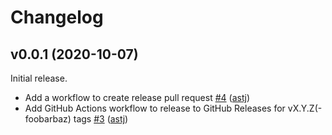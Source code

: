 # Changelog

## v0.0.1 (2020-10-07)

Initial release.

* Add a workflow to create release pull request [#4](https://github.com/mackerelio-labs/check-aws-cloudwatch-logs-insights/pull/4) ([astj](https://github.com/astj))
* Add GitHub Actions workflow to release to GitHub Releases for vX.Y.Z(-foobarbaz) tags [#3](https://github.com/mackerelio-labs/check-aws-cloudwatch-logs-insights/pull/3) ([astj](https://github.com/astj))
